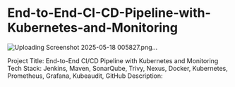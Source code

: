 # End-to-End-CI-CD-Pipeline-with-Kubernetes-and-Monitoring
![Uploading Screenshot 2025-05-18 005827.png…]()

Project Title: End-to-End CI/CD Pipeline with Kubernetes and Monitoring Tech Stack: Jenkins, Maven, SonarQube, Trivy, Nexus, Docker, Kubernetes, Prometheus, Grafana, Kubeaudit, GitHub  Description:
